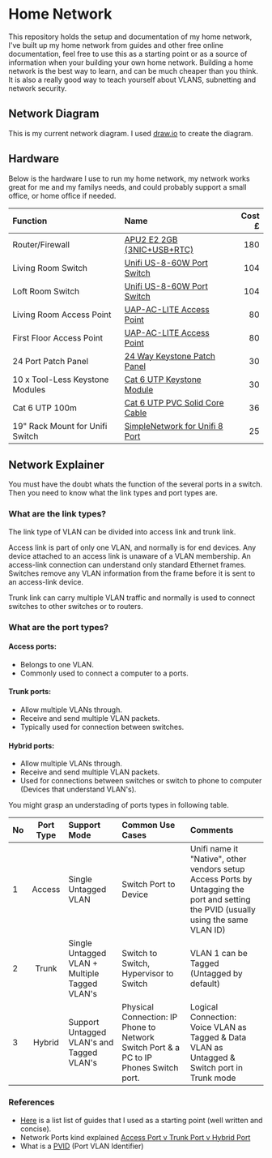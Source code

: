 # Home Network
This repository holds the setup and documentation of my home network, I've built up my home network from guides and other free online documentation, feel free to use this as a starting point or as a source of information when your building your own home network. Building a home network is the best way to learn, and can be much cheaper than you think. It is also a really good way to teach yourself about VLANS, subnetting and network security.

## Network Diagram
This is my current network diagram. I used [draw.io](https://app.diagrams.net/) to create the diagram.
## Hardware
Below is the hardware I use to run my home network, my network works great for me and my familys needs, and could probably support a small office, or home office if needed.

| Function                        | Name                       | Cost £  |
| :-------------                  |:-------------              | -----:  |
| Router/Firewall                 | [APU2 E2 2GB (3NIC+USB+RTC)](https://linitx.com/product/linitx-apu2-d2-2gb-(3nic+usb+rtc)-with-pfsense-pre-configured-kit/15317) | 180     |
| Living Room Switch              | [Unifi US-8-60W Port Switch](https://www.amazon.co.uk/Ubiquiti-US-8-60W-UniFi-Port-Switch/dp/B004BQCKXO/ref=sr_1_2?crid=2FCWM3ZES52LE&dchild=1&keywords=unifi+switch+8+60w&qid=1587243344&sprefix=unifi+switch+8%2Caps%2C218&sr=8-2) | 104     |
| Loft Room Switch                | [Unifi US-8-60W Port Switch](https://www.amazon.co.uk/Ubiquiti-US-8-60W-UniFi-Port-Switch/dp/B004BQCKXO/ref=sr_1_2?crid=2FCWM3ZES52LE&dchild=1&keywords=unifi+switch+8+60w&qid=1587243344&sprefix=unifi+switch+8%2Caps%2C218&sr=8-2) | 104     |
| Living Room Access Point        | [UAP-AC-LITE Access Point](https://www.amazon.co.uk/Ubiquiti-Networks-UAP-AC-LITE-Access-Point/dp/B016K4GQVG/ref=sr_1_2?crid=9A938FRFN4JP&dchild=1&keywords=unifi+ac+lite+ap&qid=1587243711&sprefix=unifi+ac+lite%2Caps%2C221&sr=8-2) | 80     |
| First Floor Access Point        | [UAP-AC-LITE Access Point](https://www.amazon.co.uk/Ubiquiti-Networks-UAP-AC-LITE-Access-Point/dp/B016K4GQVG/ref=sr_1_2?crid=9A938FRFN4JP&dchild=1&keywords=unifi+ac+lite+ap&qid=1587243711&sprefix=unifi+ac+lite%2Caps%2C221&sr=8-2) | 80     |
| 24 Port Patch Panel             | [24 Way Keystone Patch Panel](https://www.cablemonkey.co.uk/patch-panel-frames/9504-24-way-unloaded-utp-keystone-patch-panel.html) | 30    |
| 10 x Tool-Less Keystone Modules | [Cat 6 UTP Keystone Module](https://www.cablemonkey.co.uk/cat6-modules-outlets/9503-cat6-utp-tool-less-keystone-module.html?search_query=UTP+Tool-Less+Keystone+Module&results=5) | 30   |
| Cat 6 UTP 100m | [Cat 6 UTP PVC Solid Core Cable](https://www.magicpatch.co.uk/cat6-cable/21-excel-cat6-utp-cable.html) | 36    |
| 19" Rack Mount for Unifi Switch | [SimpleNetwork for Unifi 8 Port](https://www.amazon.co.uk/gp/product/B07VHQGZ7C/ref=ppx_yo_dt_b_asin_title_o01_s00?ie=UTF8&psc=1) | 25    |

## Network Explainer

You must have the doubt whats the function of the several ports in a switch. Then you need to know what the link types and port types are.


### What are the link types?

The link type of VLAN can be divided into access link and trunk link.

Access link is part of only one VLAN, and normally is for end devices. Any device attached to an access link is unaware of a VLAN membership. An access-link connection can understand only standard Ethernet frames. Switches remove any VLAN information from the frame before it is sent to an access-link device.

Trunk link can carry multiple VLAN traffic and normally is used to connect switches to other switches or to routers.


### What are the port types?

#### Access ports:
- Belongs to one VLAN.
- Commonly used to connect a computer to a ports.

#### Trunk ports:
- Allow multiple VLANs through.
- Receive and send multiple VLAN packets.
- Typically used for connection between switches.

#### Hybrid ports:
- Allow multiple VLANs through.
- Receive and send multiple VLAN packets.
- Used for connections between switches or switch to phone to computer (Devices that understand VLAN's).

You might grasp an understading of ports types in following table.

| No | Port Type  | Support Mode          | Common Use Cases       | Comments                             |
|:---|:----------:|:----------------------|:-----------------------|:--------------------------------------|
| 1  | Access     | Single Untagged VLAN  | Switch Port to Device  | Unifi name it "Native", other vendors setup Access Ports by Untagging the port and setting the PVID (usually using the same VLAN ID)|
| 2  | Trunk      | Single Untagged VLAN + Multiple Tagged VLAN's | Switch to Switch, Hypervisor to Switch | VLAN 1 can be Tagged (Untagged by default) |
| 3  | Hybrid     | Support Untagged VLAN's and Tagged VLAN's | Physical Connection: IP Phone to Network Switch Port & a PC to IP Phones Switch port.| Logical Connection: Voice VLAN as Tagged & Data VLAN as Untagged & Switch port in Trunk mode | * Usually the Untagged VLAN number = Native/Default VLAN number| * Support for multi-Untagged Frames, usually require the use of protocol-based VLANs | * VLAN 1 can be Tagged (Untagged by default) |
### References

- [Here](https://nguvu.org/) is a list list of guides that I used as a starting point (well written and concise).
- Network Ports kind explained [Access Port v Trunk Port v Hybrid Port](https://www.utepo.net/article/detail/251.html)
- What is a [PVID](https://www.megajason.com/2018/04/30/what-is-pvid/) (Port VLAN Identifier)
